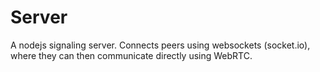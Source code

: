 # Server

A nodejs signaling server. Connects peers using websockets (socket.io), where they can then communicate directly using WebRTC.
